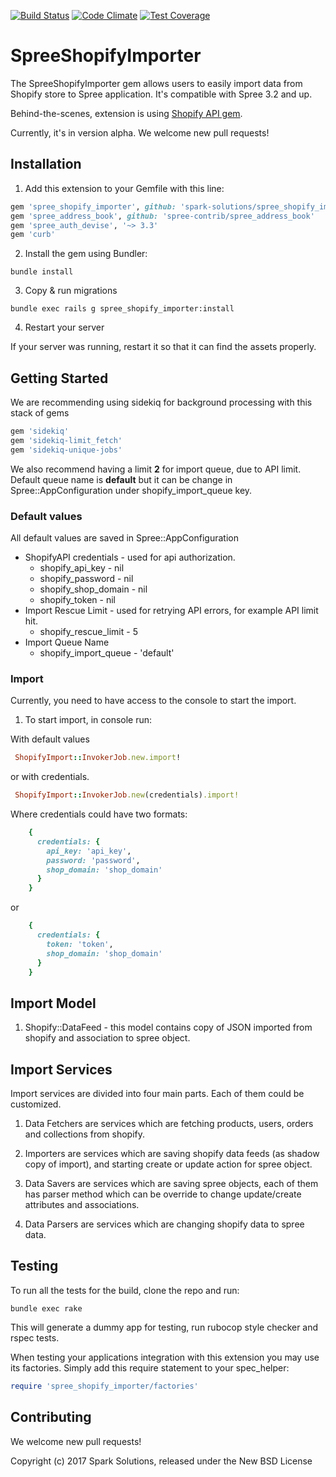 [![Build Status](https://travis-ci.org/spark-solutions/spree_shopify_importer.svg?branch=master)](https://travis-ci.org/spark-solutions/spree_shopify_importer)
[![Code Climate](https://codeclimate.com/github/spark-solutions/spree_shopify_importer/badges/gpa.svg)](https://codeclimate.com/github/spark-solutions/spree_shopify_importer)
[![Test Coverage](https://codeclimate.com/github/spark-solutions/spree_shopify_importer/badges/coverage.svg)](https://codeclimate.com/github/spark-solutions/spree_shopify_importer/coverage)

SpreeShopifyImporter
====================

The SpreeShopifyImporter gem allows users to easily import data from Shopify store to Spree application.
It's compatible with Spree 3.2 and up.

Behind-the-scenes, extension is using [Shopify API gem](https://github.com/Shopify/shopify_api).

Currently, it's in version alpha. We welcome new pull requests!

## Installation

1. Add this extension to your Gemfile with this line:
  ```ruby
  gem 'spree_shopify_importer', github: 'spark-solutions/spree_shopify_importer'
  gem 'spree_address_book', github: 'spree-contrib/spree_address_book'
  gem 'spree_auth_devise', '~> 3.3'
  gem 'curb'

  ```

2. Install the gem using Bundler:
  ```shell
  bundle install
  ```

3. Copy & run migrations
  ```shell
  bundle exec rails g spree_shopify_importer:install
  ```

4. Restart your server

  If your server was running, restart it so that it can find the assets properly.

## Getting Started

We are recommending using sidekiq for background processing with this stack of gems

```ruby
gem 'sidekiq'
gem 'sidekiq-limit_fetch'
gem 'sidekiq-unique-jobs'
```

We also recommend having a limit **2** for import queue, due to API limit. Default queue name is **default** 
but it can be change in Spree::AppConfiguration under shopify_import_queue key.

### Default values
   
All default values are saved in Spree::AppConfiguration
   
- ShopifyAPI credentials - used for api authorization.
  * shopify_api_key - nil
  * shopify_password - nil
  * shopify_shop_domain - nil
  * shopify_token - nil
- Import Rescue Limit - used for retrying API errors, for example API limit hit.
  * shopify_rescue_limit - 5
- Import Queue Name
  * shopify_import_queue - 'default'
  
   
### Import

Currently, you need to have access to the console to start the import.

1. To start import, in console run:

With default values

```ruby
 ShopifyImport::InvokerJob.new.import!
```

or with credentials.

```ruby
 ShopifyImport::InvokerJob.new(credentials).import!
```

Where credentials could have two formats:

```ruby
    {
      credentials: {
        api_key: 'api_key', 
        password: 'password',
        shop_domain: 'shop_domain'
      }
    }
```

or 

```ruby
    {
      credentials: {
        token: 'token',
        shop_domain: 'shop_domain'
      }
    }
```
## Import Model

1. Shopify::DataFeed - this model contains copy of JSON imported from shopify and association to spree object.

## Import Services

Import services are divided into four main parts. Each of them could be customized.

1. Data Fetchers are services which are fetching products, users, orders and collections from shopify.

2. Importers are services which are saving shopify data feeds (as shadow copy of import), and 
   starting create or update action for spree object.
   
3. Data Savers are services which are saving spree objects, each of them has parser method which can be 
   override to change update/create attributes and associations.
   
4. Data Parsers are services which are changing shopify data to spree data.


## Testing

To run all the tests for the build, clone the repo and run:

```shell
bundle exec rake
```

This will generate a dummy app for testing, run rubocop style checker and rspec tests.

When testing your applications integration with this extension you may use its factories.
Simply add this require statement to your spec_helper:

```ruby
require 'spree_shopify_importer/factories'
```

## Contributing

We welcome new pull requests!

Copyright (c) 2017 Spark Solutions, released under the New BSD License
